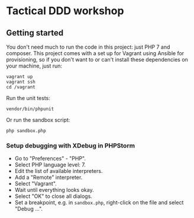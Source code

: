 # Tactical DDD workshop

## Getting started

You don't need much to run the code in this project: just PHP 7 and composer. This project comes with a set up for Vagrant using Ansible for provisioning, so if you don't want to or can't install these dependencies on your machine, just run:

    vagrant up
    vagrant ssh
    cd /vagrant

Run the unit tests:

    vendor/bin/phpunit

Or run the sandbox script:

    php sandbox.php

### Setup debugging with XDebug in PHPStorm

- Go to "Preferences" - "PHP".
- Select PHP language level: 7.
- Edit the list of available interpreters.
- Add a "Remote" interpreter.
- Select "Vagrant".
- Wait until everything looks okay.
- Select "OK" to close all dialogs.
- Set a breakpoint, e.g. in `sandbox.php`, right-click on the file and select "Debug ...".
